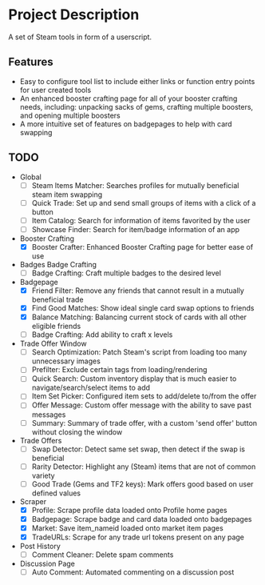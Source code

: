 # Project Description
A set of Steam tools in form of a userscript.

## Features
  - Easy to configure tool list to include either links or function entry points for user created tools
  - An enhanced booster crafting page for all of your booster crafting needs, including: unpacking sacks of gems, crafting multiple boosters, and opening multiple boosters
  - A more intuitive set of features on badgepages to help with card swapping

## TODO
  - Global
    - [ ] Steam Items Matcher: Searches profiles for mutually beneficial steam item swapping
    - [ ] Quick Trade: Set up and send small groups of items with a click of a button
    - [ ] Item Catalog: Search for information of items favorited by the user
    - [ ] Showcase Finder: Search for item/badge information of an app
  - Booster Crafting
    - [x] Booster Crafter: Enhanced Booster Crafting page for better ease of use
  - Badges Badge Crafting
    - [ ] Badge Crafting: Craft multiple badges to the desired level
  - Badgepage
    - [x] Friend Filter: Remove any friends that cannot result in a mutually beneficial trade
    - [x] Find Good Matches: Show ideal single card swap options to friends
    - [x] Balance Matching: Balancing current stock of cards with all other eligible friends
    - [ ] Badge Crafting: Add ability to craft x levels
  - Trade Offer Window
    - [ ] Search Optimization: Patch Steam's script from loading too many unnecessary images 
    - [ ] Prefilter: Exclude certain tags from loading/rendering
    - [ ] Quick Search: Custom inventory display that is much easier to navigate/search/select items to add
    - [ ] Item Set Picker: Configured item sets to add/delete to/from the offer
    - [ ] Offer Message: Custom offer message with the ability to save past messages 
    - [ ] Summary: Summary of trade offer, with a custom 'send offer' button without closing the window
  - Trade Offers
    - [ ] Swap Detector: Detect same set swap, then detect if the swap is beneficial
    - [ ] Rarity Detector: Highlight any (Steam) items that are not of common variety
    - [ ] Good Trade (Gems and TF2 keys): Mark offers good based on user defined values
  - Scraper
    - [x] Profile: Scrape profile data loaded onto Profile home pages
    - [x] Badgepage: Scrape badge and card data loaded onto badgepages
    - [x] Market: Save item_nameid loaded onto market item pages
    - [x] TradeURLs: Scrape for any trade url tokens present on any page
  - Post History
    - [ ] Comment Cleaner: Delete spam comments
  - Discussion Page
    - [ ] Auto Comment: Automated commenting on a discussion post
